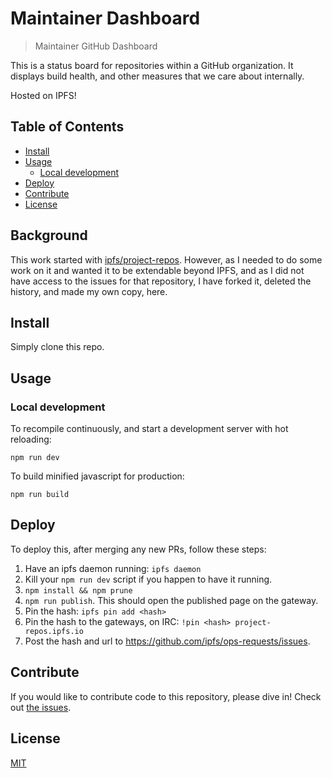 # Maintainer Dashboard

> Maintainer GitHub Dashboard

This is a status board for repositories within a GitHub organization.
It displays build health, and other measures that we care about internally.

Hosted on IPFS!

## Table of Contents

- [Install](#install)
- [Usage](#usage)
  - [Local development](#local-development)
- [Deploy](#deploy)
- [Contribute](#contribute)
- [License](#license)

## Background

This work started with [ipfs/project-repos](https://github.com/ipfs/project-repos). However, as I needed to do some work on it and wanted it to be extendable beyond IPFS, and as I did not have access to the issues for that repository, I have forked it, deleted the history, and made my own copy, here.

## Install

Simply clone this repo.

## Usage

### Local development

To recompile continuously, and start a development server with hot reloading:

    npm run dev

To build minified javascript for production:

    npm run build

## Deploy

To deploy this, after merging any new PRs, follow these steps:

1. Have an ipfs daemon running: `ipfs daemon`
2. Kill your `npm run dev` script if you happen to have it running.
3. `npm install && npm prune`
4. `npm run publish`. This should open the published page on the gateway.
5. Pin the hash: `ipfs pin add <hash>`
6. Pin the hash to the gateways, on IRC: `!pin <hash> project-repos.ipfs.io`
7. Post the hash and url to https://github.com/ipfs/ops-requests/issues.

## Contribute

If you would like to contribute code to this repository, please dive in! Check out [the issues](//github.com/RichardLitt/maintainer-dashboard/issues).

## License

[MIT](LICENSE)
